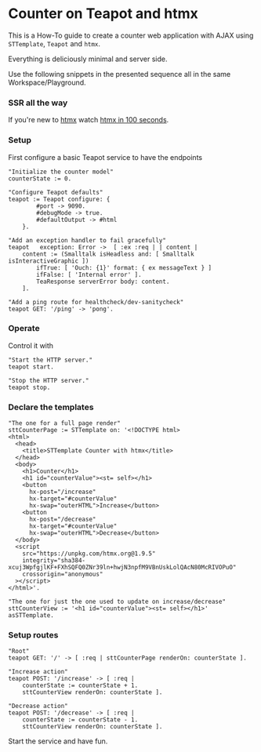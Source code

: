 # Counter on Teapot and htmx

This is a How-To guide to create a counter web application with AJAX using `STTemplate`, `Teapot` and `htmx`.

Everything is deliciously minimal and server side.

Use the following snippets in the presented sequence all in the same Workspace/Playground.

### SSR all the way

If you're new to [htmx](https://htmx.org/) watch [htmx in 100 seconds](https://www.youtube.com/watch?v=r-GSGH2RxJs).

### Setup

First configure a basic Teapot service to have the endpoints

```smalltalk
"Initialize the counter model"
counterState := 0.

"Configure Teapot defaults"
teapot := Teapot configure: {
		#port -> 9090.
		#debugMode -> true.
		#defaultOutput -> #html
	}.

"Add an exception handler to fail gracefully"
teapot	 exception: Error ->  [ :ex :req | | content |
	content := (Smalltalk isHeadless and: [ Smalltalk isInteractiveGraphic ])
		ifTrue: [ 'Ouch: {1}' format: { ex messageText } ]
		ifFalse: [ 'Internal error' ].
		TeaResponse serverError body: content.
	].

"Add a ping route for healthcheck/dev-sanitycheck"
teapot GET: '/ping' -> 'pong'.
```

### Operate

Control it with

```smalltalk
"Start the HTTP server."
teapot start.

"Stop the HTTP server."
teapot stop.
```

### Declare the templates

```smalltalk
"The one for a full page render"
sttCounterPage := STTemplate on: '<!DOCTYPE html>
<html>
  <head>
    <title>STTemplate Counter with htmx</title>
  </head>
  <body>
    <h1>Counter</h1>
    <h1 id="counterValue"><st= self></h1>
    <button
      hx-post="/increase"
      hx-target="#counterValue"
      hx-swap="outerHTML">Increase</button>
    <button
      hx-post="/decrease"
      hx-target="#counterValue"
      hx-swap="outerHTML">Decrease</button>
  </body>
  <script
    src="https://unpkg.com/htmx.org@1.9.5"
    integrity="sha384-xcuj3WpfgjlKF+FXhSQFQ0ZNr39ln+hwjN3npfM9VBnUskLolQAcN80McRIVOPuO"
    crossorigin="anonymous"
  ></script>
</html>'.

"The one for just the one used to update on increase/decrease"
sttCounterView := '<h1 id="counterValue"><st= self></h1>' asSTTemplate.
```

### Setup routes

```smalltalk
"Root"
teapot GET: '/' -> [ :req | sttCounterPage renderOn: counterState ].

"Increase action"
teapot POST: '/increase' -> [ :req |
	counterState := counterState + 1.
	sttCounterView renderOn: counterState ].

"Decrease action"
teapot POST: '/decrease' -> [ :req |
	counterState := counterState - 1.
	sttCounterView renderOn: counterState ].
```

Start the service and have fun.
